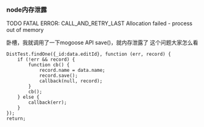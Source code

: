 ### node内存泄露
TODO
FATAL ERROR: CALL_AND_RETRY_LAST Allocation failed - process out of memory

卧槽，我就调用了一下mogoose API save()，就内存泄露了
这个问题大家怎么看

    DistTest.findOne({_id:data.editId}, function (err, record) {
        if (!err && record) {
            function cb() {
                record.name = data.name;
                record.save();
                callback(null, record);
            }
            cb();
        } else {
            callback(err);
        }
    });
    return;

